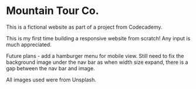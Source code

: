 # Mountain Tour Co.

This is a fictional website as part of a project from Codecademy. 

This is my first time building a responsive website from scratch! Any input is much appreciated. 

Future plans - add a hamburger menu for mobile view. Still need to fix the background image under the nav bar as when width size expand, there is a gap between the nav bar and image. 

All images used were from Unsplash. 
